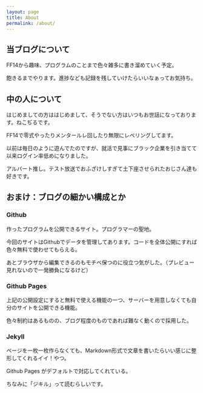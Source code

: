```yaml
---
layout: page
title: About
permalink: /about/
---
```


## 当ブログについて

FF14から趣味、プログラムのことまで色々雑多に書き溜めていく予定。

飽きるまでやります。進捗なども記録を残していけたらいいなぁってお気持ち。

## 中の人について

はじめましての方ははじめまして、そうでない方はいつもお世話になっております。ねこぢるです。

FF14で零式やったりメンタールレ回したり無限にレベリングしてます。

以前は毎日のように遊んでたのですが、就活で見事にブラック企業を引き当てて以来ログイン率低めになりました。

アルバート推し。テスト放送でおふざけしすぎて土下座させられたおじさん達も好きです。

## おまけ：ブログの細かい構成とか

### Github

作ったプログラムを公開できるサイト。プログラマーの聖地。

今回のサイトはGithubでデータを管理してあります。コードを全体公開にすれば色々無料で使わせてもらえる。

あとブラウザから編集できるのもモチベ保つのに役立つ気がした。（プレビュー見れないので一発勝負になるけど）

### Github Pages

上記の公開設定にすると無料で使える機能の一つ、サーバーを用意しなくても自分のサイトを公開できる機能。

色々制約はあるものの、ブログ程度のものであれば難なく動くので採用した。

### Jekyll

ページを一枚一枚作らなくても、Markdown形式で文章を書いたらいい感じに整形してくれるイイ！やつ。

Github Pages がデフォルトで対応してくれている。

ちなみに「ジキル」って読むらしいです。